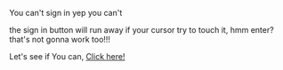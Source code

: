 You can't sign in
yep you can't

the sign in button will run away if your cursor try to touch it, hmm enter? that's not gonna work too!!!

Let's see if You can, [Click here!](https://hry-buttonwillmove.netlify.app/)
